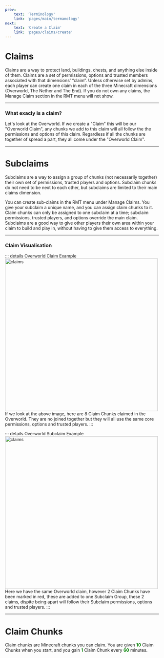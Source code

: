 ```yaml
---
prev: 
    text: 'Terminology'
    link: 'pages/main/termanology'
next: 
    text: 'Create a Claim'
    link: 'pages/claims/create'
---
```


# Claims

Claims are a way to protect land, buildings, chests, and anything else inside of them. Claims are a set of permissions, options and trusted members associated with that dimensions’ “claim”. Unless otherwise set by admins, each player can create one claim in each of the three Minecraft dimensions (Overworld, The Nether and The End). If you do not own any claims, the Manage Claim section in the RMT menu will not show.

---

### What exacly is a claim?
Let's look at the Overworld. If we create a "Claim" this will be our "Overworld Claim", any chunks we add to this claim will all follow the the permissions and options of this claim. Regardless if all the chunks are together of spread a part, they all come under the "Overworld Claim".

---

# Subclaims
Subclaims are a way to assign a group of chunks (not necessarily together) their own set of permissions, trusted players and options. Subclaim chunks do not need to be next to each other, but subclaims are limited to their main claims dimension. 

You can create sub-claims in the RMT menu under Manage Claims. You give your subclaim a unique name, and you can assign claim chunks to it. Claim chunks can only be assigned to one subclaim at a time; subclaim permissions, trusted players, and options override the main claim. Subclaims are a good way to give other players their own area within your claim to build and play in, without having to give them access to everything.

---

### Claim Visualisation



::: details Overworld Claim Example
<img src="/assets/images/claims/claim.png" alt="claims" style="width:500px;"/>
If we look at the above image, here are 8 Claim Chunks claimed in the Overworld. They are no joined together but they will all use the same core permissions, options and trusted players.
:::

::: details Overworld Subclaim Example
<img src="/assets/images/claims/subclaim.png" alt="claims" style="width:500px;"/>
Here we have the same Overworld claim, however 2 Claim Chunks have been marked in red, these are added to one Subclaim Group, these 2 claims, dispite being apart will follow their Subclaim permissions, options and trusted players.
:::

---

# Claim Chunks

Claim chunks are Minecraft chunks you can claim. You are given <span style="color: green;">**10**</span> Claim Chunks when you start, and you gain <span style="color: green;">**1**</span> Claim Chunk every <span style="color: green;">**60**</span> minutes.